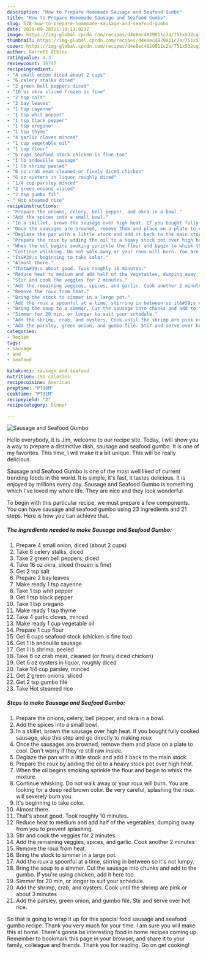 ```yaml
---
description: "How to Prepare Homemade Sausage and Seafood Gumbo"
title: "How to Prepare Homemade Sausage and Seafood Gumbo"
slug: 578-how-to-prepare-homemade-sausage-and-seafood-gumbo
date: 2020-09-28T21:19:13.923Z
image: https://img-global.cpcdn.com/recipes/d4e8ec4829811c2a/751x532cq70/sausage-and-seafood-gumbo-recipe-main-photo.jpg
thumbnail: https://img-global.cpcdn.com/recipes/d4e8ec4829811c2a/751x532cq70/sausage-and-seafood-gumbo-recipe-main-photo.jpg
cover: https://img-global.cpcdn.com/recipes/d4e8ec4829811c2a/751x532cq70/sausage-and-seafood-gumbo-recipe-main-photo.jpg
author: Garrett Atkins
ratingvalue: 4.3
reviewcount: 36747
recipeingredient:
- "4 small onion diced about 2 cups"
- "6 celery stalks diced"
- "2 green bell peppers diced"
- "16 oz okra sliced frozen is fine"
- "2 tsp salt"
- "2 bay leaves"
- "1 tsp cayenne"
- "1 tsp whit pepper"
- "1 tsp black pepper"
- "1 tsp oregano"
- "1 tsp thyme"
- "4 garlic cloves minced"
- "1 cup vegetable oil"
- "1 cup flour"
- "6 cups seafood stock chicken is fine too"
- "1 lb andouille sausage"
- "1 lb shrimp peeled"
- "6 oz crab meat cleaned or finely diced chicken"
- "6 oz oysters in liquor roughly diced"
- "1/4 cup parsley minced"
- "2 green onions sliced"
- "2 tsp gumbo fil"
- " Hot steamed rice"
recipeinstructions:
- "Prepare the onions, celery, bell pepper, and okra in a bowl."
- "Add the spices into a small bowl."
- "In a skillet, brown the sausage over high heat. If you bought fully cooked sausage, skip this step and go directly to making roux"
- "Once the sausages are browned, remove them and place on a plate to cool. Don&#39;t worry if they&#39;re still raw inside."
- "Deglaze the pan with a little stock and add it back to the main stock."
- "Prepare the roux by adding the oil to a heavy stock pot over high heat."
- "When the oil begins smoking sprinkle the flour and begin to whisk the mixture."
- "Continue whisking. Do not walk away or your roux will burn. You are looking for a deep red brown color. Be very careful, splashing the roux will severely burn you."
- "It&#39;s beginning to take color."
- "Almost there."
- "That&#39;s about good. Took roughly 10 minutes."
- "Reduce heat to medium and add half of the vegetables, dumping away from you to prevent splashing."
- "Stir and cook the veggies for 2 minutes."
- "Add the remaining veggies, spices, and garlic. Cook another 2 minutes"
- "Remove the roux from heat."
- "Bring the stock to simmer in a large pot."
- "Add the roux a spoonful at a time, stirring in between so it&#39;s not lumpy."
- "Bring the soup to a simmer. Cut the sausage into chunks and add to the gumbo. If you&#39;re using chicken, add it here too."
- "Simmer for 20 min, or longer to suit your schedule."
- "Add the shrimp, crab, and oysters. Cook until the shrimp are pink or about 3 minutes"
- "Add the parsley, green onion, and gumbo filé. Stir and serve over hot rice."
categories:
- Recipe
tags:
- sausage
- and
- seafood

katakunci: sausage and seafood 
nutrition: 191 calories
recipecuisine: American
preptime: "PT16M"
cooktime: "PT31M"
recipeyield: "2"
recipecategory: Dinner

---
```



![Sausage and Seafood Gumbo](https://img-global.cpcdn.com/recipes/d4e8ec4829811c2a/751x532cq70/sausage-and-seafood-gumbo-recipe-main-photo.jpg)

Hello everybody, it is Jim, welcome to our recipe site. Today, I will show you a way to prepare a distinctive dish, sausage and seafood gumbo. It is one of my favorites. This time, I will make it a bit unique. This will be really delicious.



Sausage and Seafood Gumbo is one of the most well liked of current trending foods in the world. It is simple, it's fast, it tastes delicious. It is enjoyed by millions every day. Sausage and Seafood Gumbo is something which I've loved my whole life. They are nice and they look wonderful.


To begin with this particular recipe, we must prepare a few components. You can have sausage and seafood gumbo using 23 ingredients and 21 steps. Here is how you can achieve that.

<!--inarticleads1-->

##### The ingredients needed to make Sausage and Seafood Gumbo:

1. Prepare 4 small onion, diced (about 2 cups)
1. Take 6 celery stalks, diced
1. Take 2 green bell peppers, diced
1. Take 16 oz okra, sliced (frozen is fine)
1. Get 2 tsp salt
1. Prepare 2 bay leaves
1. Make ready 1 tsp cayenne
1. Take 1 tsp whit pepper
1. Get 1 tsp black pepper
1. Take 1 tsp oregano
1. Make ready 1 tsp thyme
1. Take 4 garlic cloves, minced
1. Make ready 1 cup vegetable oil
1. Prepare 1 cup flour
1. Get 6 cups seafood stock (chicken is fine too)
1. Get 1 lb andouille sausage
1. Get 1 lb shrimp, peeled
1. Take 6 oz crab meat, cleaned (or finely diced chicken)
1. Get 6 oz oysters in liquor, roughly diced
1. Take 1/4 cup parsley, minced
1. Get 2 green onions, sliced
1. Get 2 tsp gumbo filé
1. Take  Hot steamed rice




<!--inarticleads2-->

##### Steps to make Sausage and Seafood Gumbo:

1. Prepare the onions, celery, bell pepper, and okra in a bowl.
1. Add the spices into a small bowl.
1. In a skillet, brown the sausage over high heat. If you bought fully cooked sausage, skip this step and go directly to making roux
1. Once the sausages are browned, remove them and place on a plate to cool. Don&#39;t worry if they&#39;re still raw inside.
1. Deglaze the pan with a little stock and add it back to the main stock.
1. Prepare the roux by adding the oil to a heavy stock pot over high heat.
1. When the oil begins smoking sprinkle the flour and begin to whisk the mixture.
1. Continue whisking. Do not walk away or your roux will burn. You are looking for a deep red brown color. Be very careful, splashing the roux will severely burn you.
1. It&#39;s beginning to take color.
1. Almost there.
1. That&#39;s about good. Took roughly 10 minutes.
1. Reduce heat to medium and add half of the vegetables, dumping away from you to prevent splashing.
1. Stir and cook the veggies for 2 minutes.
1. Add the remaining veggies, spices, and garlic. Cook another 2 minutes
1. Remove the roux from heat.
1. Bring the stock to simmer in a large pot.
1. Add the roux a spoonful at a time, stirring in between so it&#39;s not lumpy.
1. Bring the soup to a simmer. Cut the sausage into chunks and add to the gumbo. If you&#39;re using chicken, add it here too.
1. Simmer for 20 min, or longer to suit your schedule.
1. Add the shrimp, crab, and oysters. Cook until the shrimp are pink or about 3 minutes
1. Add the parsley, green onion, and gumbo filé. Stir and serve over hot rice.




So that is going to wrap it up for this special food sausage and seafood gumbo recipe. Thank you very much for your time. I am sure you will make this at home. There's gonna be interesting food in home recipes coming up. Remember to bookmark this page in your browser, and share it to your family, colleague and friends. Thank you for reading. Go on get cooking!
